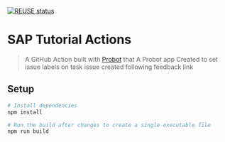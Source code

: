 [![REUSE status](https://api.reuse.software/badge/github.com/sap-tutorials/tutorial-actions)](https://api.reuse.software/info/github.com/sap-tutorials/tutorial-actions)

# SAP Tutorial Actions

> A GitHub Action built with [Probot](https://github.com/probot/probot) that A Probot app
> Created to set issue labels on task issue created following feedback link

## Setup

```sh
# Install dependencies
npm install

# Run the build after changes to create a single executable file
npm run build
```
